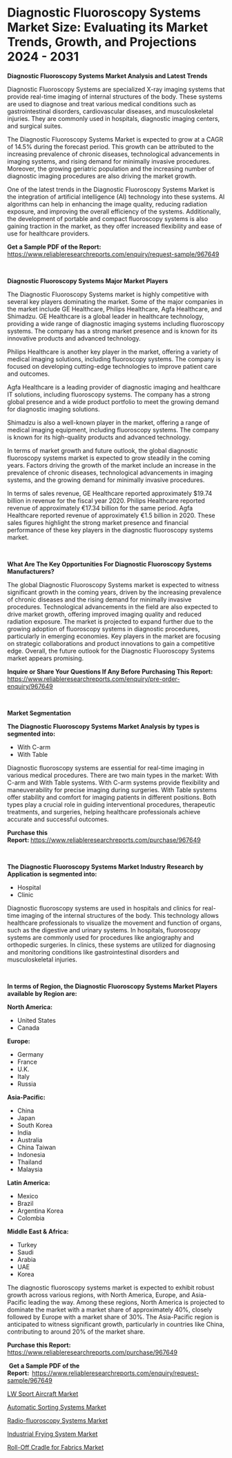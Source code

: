 <p><h1>Diagnostic Fluoroscopy Systems Market Size: Evaluating its Market Trends, Growth, and Projections 2024 - 2031</h1></p><p><strong>Diagnostic Fluoroscopy Systems Market Analysis and Latest Trends</strong></p>
<p><p>Diagnostic Fluoroscopy Systems are specialized X-ray imaging systems that provide real-time imaging of internal structures of the body. These systems are used to diagnose and treat various medical conditions such as gastrointestinal disorders, cardiovascular diseases, and musculoskeletal injuries. They are commonly used in hospitals, diagnostic imaging centers, and surgical suites.</p><p>The Diagnostic Fluoroscopy Systems Market is expected to grow at a CAGR of 14.5% during the forecast period. This growth can be attributed to the increasing prevalence of chronic diseases, technological advancements in imaging systems, and rising demand for minimally invasive procedures. Moreover, the growing geriatric population and the increasing number of diagnostic imaging procedures are also driving the market growth.</p><p>One of the latest trends in the Diagnostic Fluoroscopy Systems Market is the integration of artificial intelligence (AI) technology into these systems. AI algorithms can help in enhancing the image quality, reducing radiation exposure, and improving the overall efficiency of the systems. Additionally, the development of portable and compact fluoroscopy systems is also gaining traction in the market, as they offer increased flexibility and ease of use for healthcare providers.</p></p>
<p><strong>Get a Sample PDF of the Report:&nbsp;</strong> <a href="https://www.reliableresearchreports.com/enquiry/request-sample/967649">https://www.reliableresearchreports.com/enquiry/request-sample/967649</a></p>
<p>&nbsp;</p>
<p><strong>Diagnostic Fluoroscopy Systems Major Market Players</strong></p>
<p><p>The Diagnostic Fluoroscopy Systems market is highly competitive with several key players dominating the market. Some of the major companies in the market include GE Healthcare, Philips Healthcare, Agfa Healthcare, and Shimadzu. GE Healthcare is a global leader in healthcare technology, providing a wide range of diagnostic imaging systems including fluoroscopy systems. The company has a strong market presence and is known for its innovative products and advanced technology.</p><p>Philips Healthcare is another key player in the market, offering a variety of medical imaging solutions, including fluoroscopy systems. The company is focused on developing cutting-edge technologies to improve patient care and outcomes.</p><p>Agfa Healthcare is a leading provider of diagnostic imaging and healthcare IT solutions, including fluoroscopy systems. The company has a strong global presence and a wide product portfolio to meet the growing demand for diagnostic imaging solutions.</p><p>Shimadzu is also a well-known player in the market, offering a range of medical imaging equipment, including fluoroscopy systems. The company is known for its high-quality products and advanced technology.</p><p>In terms of market growth and future outlook, the global diagnostic fluoroscopy systems market is expected to grow steadily in the coming years. Factors driving the growth of the market include an increase in the prevalence of chronic diseases, technological advancements in imaging systems, and the growing demand for minimally invasive procedures.</p><p>In terms of sales revenue, GE Healthcare reported approximately $19.74 billion in revenue for the fiscal year 2020. Philips Healthcare reported revenue of approximately €17.34 billion for the same period. Agfa Healthcare reported revenue of approximately €1.5 billion in 2020. These sales figures highlight the strong market presence and financial performance of these key players in the diagnostic fluoroscopy systems market.</p></p>
<p>&nbsp;</p>
<p><strong>What Are The Key Opportunities For Diagnostic Fluoroscopy Systems Manufacturers?</strong></p>
<p><p>The global Diagnostic Fluoroscopy Systems market is expected to witness significant growth in the coming years, driven by the increasing prevalence of chronic diseases and the rising demand for minimally invasive procedures. Technological advancements in the field are also expected to drive market growth, offering improved imaging quality and reduced radiation exposure. The market is projected to expand further due to the growing adoption of fluoroscopy systems in diagnostic procedures, particularly in emerging economies. Key players in the market are focusing on strategic collaborations and product innovations to gain a competitive edge. Overall, the future outlook for the Diagnostic Fluoroscopy Systems market appears promising.</p></p>
<p><strong>Inquire or Share Your Questions If Any Before Purchasing This Report:</strong> <a href="https://www.reliableresearchreports.com/enquiry/pre-order-enquiry/967649">https://www.reliableresearchreports.com/enquiry/pre-order-enquiry/967649</a></p>
<p>&nbsp;</p>
<p><strong>Market Segmentation</strong></p>
<p><strong>The Diagnostic Fluoroscopy Systems Market Analysis by types is segmented into:</strong></p>
<p><ul><li>With C-arm</li><li>With Table</li></ul></p>
<p><p>Diagnostic fluoroscopy systems are essential for real-time imaging in various medical procedures. There are two main types in the market: With C-arm and With Table systems. With C-arm systems provide flexibility and maneuverability for precise imaging during surgeries. With Table systems offer stability and comfort for imaging patients in different positions. Both types play a crucial role in guiding interventional procedures, therapeutic treatments, and surgeries, helping healthcare professionals achieve accurate and successful outcomes.</p></p>
<p><strong>Purchase this Report:&nbsp;</strong><a href="https://www.reliableresearchreports.com/purchase/967649">https://www.reliableresearchreports.com/purchase/967649</a></p>
<p>&nbsp;</p>
<p><strong>The Diagnostic Fluoroscopy Systems Market Industry Research by Application is segmented into:</strong></p>
<p><ul><li>Hospital</li><li>Clinic</li></ul></p>
<p><p>Diagnostic fluoroscopy systems are used in hospitals and clinics for real-time imaging of the internal structures of the body. This technology allows healthcare professionals to visualize the movement and function of organs, such as the digestive and urinary systems. In hospitals, fluoroscopy systems are commonly used for procedures like angiography and orthopedic surgeries. In clinics, these systems are utilized for diagnosing and monitoring conditions like gastrointestinal disorders and musculoskeletal injuries.</p></p>
<p>&nbsp;</p>
<p><strong>In terms of Region, the Diagnostic Fluoroscopy Systems Market Players available by Region are:</strong></p>
<p>
    <p> <strong> North America: </strong>
        <ul>
            <li>United States</li>
            <li>Canada</li>
        </ul>
        </p> 
    <p> <strong> Europe: </strong>
        <ul>
            <li>Germany</li>
            <li>France</li>
            <li>U.K.</li>
            <li>Italy</li>
            <li>Russia</li>
        </ul>
        </p> 
    <p> <strong> Asia-Pacific: </strong>
        <ul>
            <li>China</li>
            <li>Japan</li>
            <li>South Korea</li>
            <li>India</li>
            <li>Australia</li>
            <li>China Taiwan</li>
            <li>Indonesia</li>
            <li>Thailand</li>
            <li>Malaysia</li>
        </ul>
        </p> 
    <p> <strong> Latin America: </strong>
        <ul>
            <li>Mexico</li>
            <li>Brazil</li>
            <li>Argentina Korea</li>
            <li>Colombia</li>
        </ul>
        </p> 
    <p> <strong> Middle East & Africa: </strong>
        <ul>
            <li>Turkey</li>
            <li>Saudi</li>
            <li>Arabia</li>
            <li>UAE</li>
            <li>Korea</li>
        </ul>
    </p>
    </p>
<p><p>The diagnostic fluoroscopy systems market is expected to exhibit robust growth across various regions, with North America, Europe, and Asia-Pacific leading the way. Among these regions, North America is projected to dominate the market with a market share of approximately 40%, closely followed by Europe with a market share of 30%. The Asia-Pacific region is anticipated to witness significant growth, particularly in countries like China, contributing to around 20% of the market share.</p></p>
<p><strong>Purchase this Report: </strong><a href="https://www.reliableresearchreports.com/purchase/967649">https://www.reliableresearchreports.com/purchase/967649</a></p>
<p>&nbsp;<strong>Get a Sample PDF of the Report:&nbsp;&nbsp;</strong><a href="https://www.reliableresearchreports.com/enquiry/request-sample/967649">https://www.reliableresearchreports.com/enquiry/request-sample/967649</a></p>
<p><strong></strong></p>
<p><p><a href="https://view.publitas.com/reportprime-1/lw-sport-aircraft-market-furnish-information-about-market-size-market-share-market-dynamics-and-projections-spanning-from-2024-to-2031/">LW Sport Aircraft Market</a></p><p><a href="https://github.com/joannagoyvaerts/Market-Research-Report-List-1/blob/main/automatic-sorting-systems-market.md">Automatic Sorting Systems Market</a></p><p><a href="https://github.com/lubmix/Market-Research-Report-List-1/blob/main/radio-fluoroscopy-systems-market.md">Radio-fluoroscopy Systems Market</a></p><p><a href="https://forested-sushi-9b0.notion.site/Industrial-Frying-System-Market-Research-Report-Provides-thorough-Industry-Overview-which-offers-an-89c3e36576fa45e08009a0a34bdab208">Industrial Frying System Market</a></p><p><a href="https://issuu.com/reportprime-2/docs/roll-off-cradle-for-fabrics-market-size-2030.pptx">Roll-Off Cradle for Fabrics Market</a></p></p>